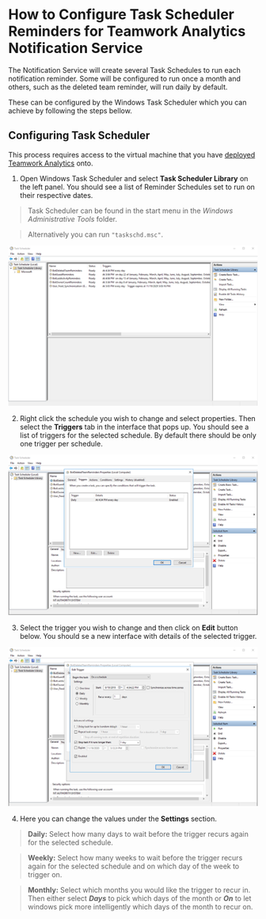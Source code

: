 # How to Configure Task Scheduler Reminders for Teamwork Analytics Notification Service

The Notification Service will create several Task Schedules to run each notification reminder. Some will be configured to run once a month and others, such as the deleted team reminder, will run daily by default.

These can be configured by the Windows Task Scheduler which you can achieve by following the steps bellow.

## Configuring Task Scheduler

This process requires access to the virtual machine that you have [deployed Teamwork Analytics](README.md) onto.

1. Open Windows Task Scheduler and select **Task Scheduler Library** on the left panel. You should see a list of Reminder Schedules set to run on their respective dates.
  >Task Scheduler can be found in the start menu in the *Windows Administrative Tools* folder.

  >Alternatively you can run `"taskschd.msc"`.

![Opening Task Scheduler](images/scheduler-base.png)

2. Right click the schedule you wish to change and select properties. Then select the **Triggers** tab in the interface that pops up. You should see a list of triggers for the selected schedule. By default there should be only one trigger per schedule.

![Opening Schedule Properties](images/scheduler-properties.png)

3. Select the trigger you wish to change and then click on **Edit** button below. You should se a new interface with details of the selected trigger.

![Opening Schedule Triggers](images/scheduler-trigger.png)

4. Here you can change the values under the **Settings** section. 
  > **Daily:** Select how many days to wait before the trigger recurs again for the selected schedule.

  > **Weekly:** Select how many weeks to wait before the trigger recurs again for the selected schedule and on which day of the week to trigger on.

  > **Monthly:** Select which months you would like the trigger to recur in. Then either select ***Days*** to pick which days of the month or ***On*** to let windows pick more intelligently which days of the month to recur on.